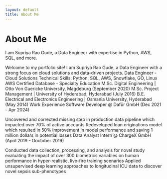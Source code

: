 ```yaml
---
layout: default
title: About Me
---
```


# About Me

I am Supriya Rao Gude, a Data Engineer with expertise in Python, AWS, SQL, and more.


Welcome to my portfolio site! I am Supriya Rao Gude, a Data Engineer with a strong focus on cloud solutions and data-driven projects.
Data Engineer - Cloud Solutions
Technical Skills: Python, SQL, AWS, Snowflake, GO, Linux
AWS Certified Database - Specialty
Education
M.Sc. Digital Engineering | Otto Von Guericke University, Magdeburg (September 2020)
M.Sc. Project Management | University of Hyderabad, Hyderabad (July 2016)
B.E. Electrical and Electronics Engineering | Osmania University, Hyderabad (May 2014)
Work Experience
Software Developer @ Dafür GmbH (Dec 2021 - Apr 2024)

Uncovered and corrected missing step in production data pipeline which impacted over 70% of active accounts
Redeveloped loan originations model which resulted in 50% improvement in model performance and saving 1 million dollars in potential losses
Data Analyst Intern @ ChargeX GmbH (April 2019 - Ooctober 2019)

Conducted data collection, processing, and analysis for novel study evaluating the impact of over 300 biometrics variables on human performance in hyper-realistic, live-fire training scenarios
Applied unsupervised deep learning approaches to longitudinal ICU data to discover novel sepsis sub-phenotypes

